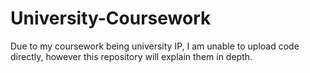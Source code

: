 # University-Coursework
Due to my coursework being university IP, I am unable to upload code directly, however this repository will explain them in depth.

